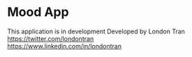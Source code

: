 # Mood App

This application is in development
Developed by London Tran<br>
https://twitter.com/londontran<br>
https://www.linkedin.com/in/londontran


